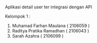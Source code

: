 Aplikasi detail user ter integrasi dengan API 

Kelompok 1 :
  1. Muhamad Farhan Maulana ( 2106059 )
  2. Raditya Pratika Ramadhan ( 2106043 )
  3. Sarah Azahra  ( 2106099 )
